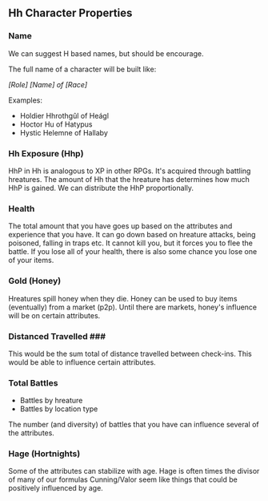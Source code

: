 Hh Character Properties
-----------------------

### Name ###
We can suggest H based names, but should be encourage.

The full name of a character will be built like:

*[Role] [Name] of [Race]*

Examples:
* Holdier Hhrothgûl of Heágl
* Hoctor Hu of Hatypus
* Hystic Helemne of Hallaby

### Hh Exposure (Hhp) ###
HhP in Hh is analogous to XP in other RPGs.
It's acquired through battling hreatures.
The amount of Hh that the hreature has determines how much HhP is gained.
We can distribute the HhP proportionally.

### Health ###
The total amount that you have goes up based on the attributes and experience that you have.
It can go down based on hreature attacks, being poisoned, falling in traps etc.
It cannot kill you, but it forces you to flee the battle.
If you lose all of your health, there is also some chance you lose one of your items.

### Gold (Honey) ###
Hreatures spill honey when they die.
Honey can be used to buy items (eventually) from a market (p2p).
Until there are markets, honey's influence will be on certain attributes.

### Distanced Travelled ###<!-- TODO: Fun Name (Hurlongs?) -->
This would be the sum total of distance travelled between check-ins.
This would be able to influence certain attributes.

### Total Battles ###
* Battles by hreature
* Battles by location type

The number (and diversity) of battles that you have can influence several of the attributes.

### Hage (Hortnights) ###
Some of the attributes can stabilize with age.
Hage is often times the divisor of many of our formulas
Cunning/Valor seem like things that could be positively influenced by age.
